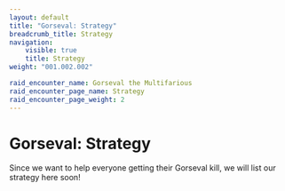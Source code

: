 ```yaml
---
layout: default
title: "Gorseval: Strategy"
breadcrumb_title: Strategy
navigation:
    visible: true
    title: Strategy
weight: "001.002.002"

raid_encounter_name: Gorseval the Multifarious
raid_encounter_page_name: Strategy
raid_encounter_page_weight: 2
---
```


# Gorseval: Strategy
Since we want to help everyone getting their Gorseval kill, we will list our strategy here soon!
